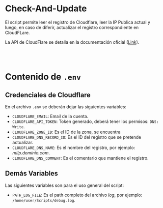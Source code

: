 # Check-And-Update

El script permite leer el registro de Cloudflare, leer la IP Publica actual y luego, en caso de diferir, actualizar el registro correspondiente en CloudFLare.

La API de CloudFlare se detalla en la documentación oficial ([Link](https://developers.cloudflare.com/api/resources/dns/subresources/records/methods/list/)).


<br><br>

# Contenido de `.env`
## Credenciales de Cloudflare
En el archivo `.env` se deberán dejar las siguientes variables:

- `CLOUDFLARE_EMAIL`: Email de la cuenta.
- `CLOUDFLARE_API_TOKEN`: Token generado, deberá tener los permisos: `DNS: Write`.
- `CLOUDFLARE_ZONE_ID`: Es el ID de la zona, se encuentra 
- `CLOUDFLARE_DNS_RECORD_ID`: Es el ID del registro que se pretende actualizar.
- `CLOUDFLARE_DNS_NAME`: Es el nombre del registro, por ejemplo: *miIp.dominio.com*.
- `CLOUDFLARE_DNS_COMMENT`: Es el comentario que mantiene el registro.


## Demás Variables
Las siguientes variables son para el uso general del script:

- `PATH_LOG_FILE`: Es el path completo del archivo *log*, por ejemplo: `/home/user/Scripts/debug.log`.